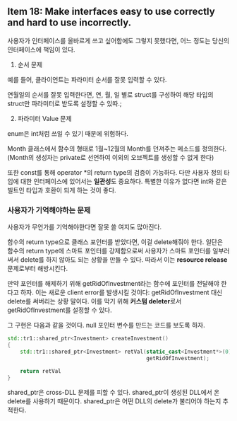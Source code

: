 ## Item 18: Make interfaces easy to use correctly and hard to use incorrectly.

사용자가 인터페이스를 올바르게 쓰고 싶어함에도 그렇지 못했다면, 어느 정도는 당신의 인터페이스에 책임이 있다.



1. 순서 문제

예를 들어, 클라이언트는 파라미터 순서를 잘못 입력할 수 있다.

연월일의 순서를 잘못 입력한다면, 연, 월, 일 별로 struct를 구성하여 해당 타입의 struct만 파라미터로 받도록 설정할 수 있따.;



2. 파라미터 Value 문제

enum은 int처럼 쓰일 수 있기 때문에 위험하다.

Month 클래스에서 함수의 형태로 1월~12월의 Month를 던져주는 메소드를 정의한다.(Month의 생성자는 private로 선언하여 이외의 오브젝트를 생성할 수 없게 한다)



또한 const를 통해 operator *의 return type의 검증이 가능하다. 다만 사용자 정의 타입에 대한 인터페이스에 있어서는 **일관성**도 중요하다. 특별한 이유가 없다면 int와 같은 빌트인 타입과 호환이 되게 하는 것이 좋다.



### 사용자가 기억해야하는 문제

사용자가 무언가를 기억해야한다면 잘못 쓸 여지도 많아진다.

함수의 return type으로 클래스 포인터를 받았다면, 이걸 delete해줘야 한다. 일단은 함수의 return type에 스마트 포인터를 강제함으로써 사용자가 스마트 포인터를 일부러 써서 delete를 하지 않아도 되는 상황을 만들 수 있다. 따라서 이는 **resource release** 문제로부터 해방시킨다.



만약 포인터를 해제하기 위해 getRidOfInvestment라는 함수에 포인터를 전달해야 한다고 하자. 이는 새로운 client error를 발생시킬 것이다: getRidOfInvestment 대신 delete를 써버리는 상황 말이다. 이를 막기 위해 **커스텀 deleter**로서 getRidOfInvestment를 설정할 수 있다.

그 구현은 다음과 같을 것이다. null 포인터 변수를 만드는 코드를 보도록 하자.

```cpp
std::tr1::shared_ptr<Investment> createInvestment()
{
    std::tr1::shared_ptr<Investment> retVal(static_cast<Investment*>(0),
                                            getRidOfInvestment);
    
    return retVal
}
```

shared_ptr은 cross-DLL 문제를 피할 수 있다. shared_ptr이 생성된 DLL에서 온 delete를 사용하기 때문이다. shared_ptr은 어떤 DLL의 delete가 불리어야 하는지 추적한다.



